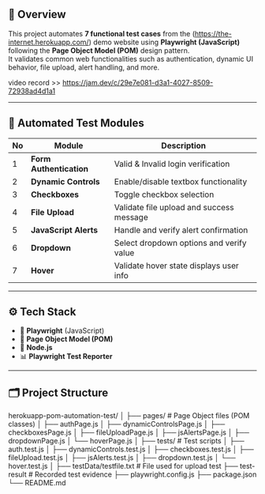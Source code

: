 
## 🧠 Overview
This project automates **7 functional test cases** from the (https://the-internet.herokuapp.com/) demo website using **Playwright (JavaScript)** following the **Page Object Model (POM)** design pattern.  
It validates common web functionalities such as authentication, dynamic UI behavior, file upload, alert handling, and more.

video record >> https://jam.dev/c/29e7e081-d3a1-4027-8509-72938ad4d1a1

---

## 🧩 Automated Test Modules
| No | Module | Description |
|----|---------|--------------|
| 1 | **Form Authentication** | Valid & Invalid login verification |
| 2 | **Dynamic Controls** | Enable/disable textbox functionality |
| 3 | **Checkboxes** | Toggle checkbox selection |
| 4 | **File Upload** | Validate file upload and success message |
| 5 | **JavaScript Alerts** | Handle and verify alert confirmation |
| 6 | **Dropdown** | Select dropdown options and verify value |
| 7 | **Hover** | Validate hover state displays user info |

---

## ⚙️ Tech Stack
- 🧪 **Playwright** (JavaScript)
- 🧱 **Page Object Model (POM)**
- 📂 **Node.js**
- 📊 **Playwright Test Reporter**

---

## 🗂️ Project Structure
herokuapp-pom-automation-test/
│
├── pages/ # Page Object files (POM classes)
│ ├── authPage.js
│ ├── dynamicControlsPage.js
│ ├── checkboxesPage.js
│ ├── fileUploadPage.js
│ ├── jsAlertsPage.js
│ ├── dropdownPage.js
│ └── hoverPage.js
│
├── tests/ # Test scripts
│ ├── auth.test.js
│ ├── dynamicControls.test.js
│ ├── checkboxes.test.js
│ ├── fileUpload.test.js
│ ├── jsAlerts.test.js
│ ├── dropdown.test.js
│ └── hover.test.js
│
├── testData/testfile.txt # File used for upload test
├── test-result # Recorded test evidence
├── playwright.config.js
├── package.json
└── README.md
